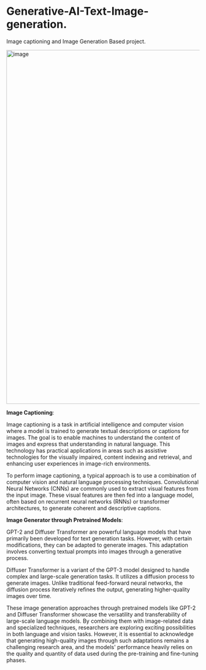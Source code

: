 # Generative-AI-Text-Image-generation.
Image captioning and Image Generation Based project.


<img width="922" alt="image" src="https://github.com/Imashish-45/Generative-AI-Text-Image-generation./assets/123284935/c5f2e60b-2c95-4f8f-9101-9aef9ce30b0b">

**Image Captioning**:

Image captioning is a task in artificial intelligence and computer vision where a model is trained to generate textual descriptions or captions for images. The goal is to enable machines to understand the content of images and express that understanding in natural language. This technology has practical applications in areas such as assistive technologies for the visually impaired, content indexing and retrieval, and enhancing user experiences in image-rich environments.

To perform image captioning, a typical approach is to use a combination of computer vision and natural language processing techniques. Convolutional Neural Networks (CNNs) are commonly used to extract visual features from the input image. These visual features are then fed into a language model, often based on recurrent neural networks (RNNs) or transformer architectures, to generate coherent and descriptive captions.

**Image Generator through Pretrained Models**:

GPT-2 and Diffuser Transformer are powerful language models that have primarily been developed for text generation tasks. However, with certain modifications, they can be adapted to generate images. This adaptation involves converting textual prompts into images through a generative process.


Diffuser Transformer is a variant of the GPT-3 model designed to handle complex and large-scale generation tasks. It utilizes a diffusion process to generate images. Unlike traditional feed-forward neural networks, the diffusion process iteratively refines the output, generating higher-quality images over time.

These image generation approaches through pretrained models like GPT-2 and Diffuser Transformer showcase the versatility and transferability of large-scale language models. By combining them with image-related data and specialized techniques, researchers are exploring exciting possibilities in both language and vision tasks. However, it is essential to acknowledge that generating high-quality images through such adaptations remains a challenging research area, and the models' performance heavily relies on the quality and quantity of data used during the pre-training and fine-tuning phases.



